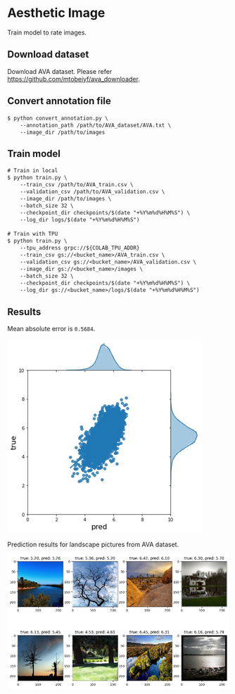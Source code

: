 # Aesthetic Image
Train model to rate images.

## Download dataset
Download AVA dataset. Please refer https://github.com/mtobeiyf/ava_downloader.

## Convert annotation file
```
$ python convert_annotation.py \
    --annotation_path /path/to/AVA_dataset/AVA.txt \
    --image_dir /path/to/images
```

## Train model
```
# Train in local
$ python train.py \
    --train_csv /path/to/AVA_train.csv \
    --validation_csv /path/to/AVA_validation.csv \
    --image_dir /path/to/images \
    --batch_size 32 \
    --checkpoint_dir checkpoints/$(date "+%Y%m%d%H%M%S") \
    --log_dir logs/$(date "+%Y%m%d%H%M%S")
    
# Train with TPU
$ python train.py \
    --tpu_address grpc://${COLAB_TPU_ADDR}
    --train_csv gs://<bucket_name>/AVA_train.csv \
    --validation_csv gs://<bucket_name>/AVA_validation.csv \
    --image_dir gs://<bucket_name>/images \
    --batch_size 32 \
    --checkpoint_dir checkpoints/$(date "+%Y%m%d%H%M%S") \
    --log_dir gs://<bucket_name>/logs/$(date "+%Y%m%d%H%M%S")
```

## Results
Mean absolute error is `0.5684`.

![regression_plot](results/prediction_plot.jpg "regression_plot")

Prediction results for landscape pictures from AVA dataset.

![prediction_sample](results/landscape_prediction_samples.jpg "prediction_sample")
